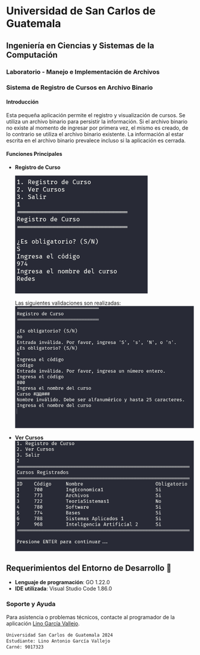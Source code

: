 # Universidad de San Carlos de Guatemala
## Ingeniería en Ciencias y Sistemas de la Computación
### Laboratorio - Manejo e Implementación de Archivos
### Sistema de Registro de Cursos en Archivo Binario

#### Introducción
Esta pequeña aplicación permite el registro y visualización de cursos. Se utiliza un archivo binario para persistir la información. Si el archivo binario no existe al momento de ingresar por primera vez, el mismo es creado, de lo contrario se utiliza el archivo binario existente. La información al estar escrita en el archivo binario  prevalece incluso si la aplicación es cerrada.

#### Funciones Principales
- **Registro de Curso** 

    ![alt text](images/image-1.png)

    Las siguientes validaciones son realizadas:
    ![alt text](images/image-2.png)

- **Ver Cursos**
    ![alt text](images/image.png)

## Requerimientos del Entorno de Desarrollo 🔧
* **Lenguaje de programación**: GO 1.22.0
* **IDE utilizada**: Visual Studio Code 1.86.0

### Soporte y Ayuda
Para asistencia o problemas técnicos, contacte al programador de la aplicación [Lino García Vallejo](mailto:2274031850101@ingenieria.usac.edu.gt). 

~~~
Universidad San Carlos de Guatemala 2024
Estudiante: Lino Antonio García Vallejo
Carné: 9017323
~~~